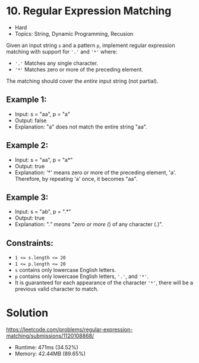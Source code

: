 # 10. Regular Expression Matching

- Hard
- Topics: String, Dynamic Programming, Recusion

Given an input string `s` and a pattern `p`, implement regular expression matching with support for `'.'` and `'*'` where:

- `'.'` Matches any single character.​​​​
- `'*'` Matches zero or more of the preceding element.

The matching should cover the *entire* input string (not partial).


## Example 1:

- Input: s = "aa", p = "a"
- Output: false
- Explanation: "a" does not match the entire string "aa".

## Example 2:

- Input: s = "aa", p = "a*"
- Output: true
- Explanation: '*' means zero or more of the preceding element, 'a'. Therefore, by repeating 'a' once, it becomes "aa".

## Example 3:

- Input: s = "ab", p = ".*"
- Output: true
- Explanation: ".*" means "zero or more (*) of any character (.)".
 
## Constraints:

- `1 <= s.length <= 20`
- `1 <= p.length <= 20`
- `s` contains only lowercase English letters.
- `p` contains only lowercase English letters, `'.'`, and `'*'`.
- It is guaranteed for each appearance of the character `'*'`, there will be a previous valid character to match.

# Solution

https://leetcode.com/problems/regular-expression-matching/submissions/1120108868/

- Runtime: 471ms (34.52%)
- Memory: 42.44MB (89.65%)
